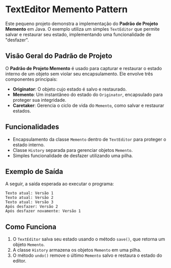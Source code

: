 # TextEditor Memento Pattern

Este pequeno projeto demonstra a implementação do **Padrão de Projeto Memento** em Java. O exemplo utiliza um simples `TextEditor` que permite salvar e restaurar seu estado, implementando uma funcionalidade de "desfazer".

## Visão Geral do Padrão de Projeto

O **Padrão de Projeto Memento** é usado para capturar e restaurar o estado interno de um objeto sem violar seu encapsulamento. Ele envolve três componentes principais:

- **Originator**: O objeto cujo estado é salvo e restaurado.
- **Memento**: Um instantâneo do estado do `Originator`, encapsulado para proteger sua integridade.
- **Caretaker**: Gerencia o ciclo de vida do `Memento`, como salvar e restaurar estados.


## Funcionalidades

- Encapsulamento da classe `Memento` dentro de `TextEditor` para proteger o estado interno.
- Classe `History` separada para gerenciar objetos `Memento`.
- Simples funcionalidade de desfazer utilizando uma pilha.

## Exemplo de Saída

A seguir, a saída esperada ao executar o programa:

```plaintext
Texto atual: Versão 1
Texto atual: Versão 2
Texto atual: Versão 3
Após desfazer: Versão 2
Após desfazer novamente: Versão 1
```


## Como Funciona

1. O `TextEditor` salva seu estado usando o método `save()`, que retorna um objeto `Memento`.
2. A classe `History` armazena os objetos `Memento` em uma pilha.
3. O método `undo()` remove o último `Memento` salvo e restaura o estado do editor.
